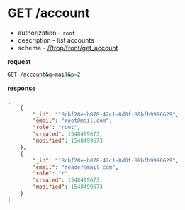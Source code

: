 # GET /account

* authorization - `root`
* description - list accounts
* schema - [//trop/front/get_account](schema/front/schema.md#get_account)

**request**

```bash
GET /account&q=mail&p=2
```

**response**

```json
[
    {
        "_id": "18cbf28e-b878-42c1-8d0f-89bfb9996629",
        "email": "root@mail.com",
        "role": "root",
        "created": 1548499673,
        "modified": 1548499673
    },
    {
        "_id": "18cbf28e-b878-42c1-8d0f-89bfb9996629",
        "email": "reader@mail.com",
        "role": "r",
        "created": 1548499673,
        "modified": 1548499673
    }
]
```

